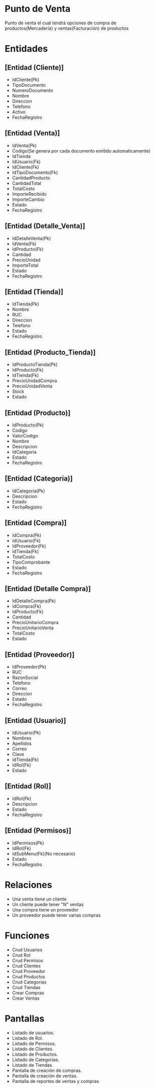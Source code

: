 # Punto de Venta

Punto de venta el cual tendrá opciones de compra de productos(Mercadería) y ventas(Facturación) de productos

# Entidades

## [Entidad (Cliente)]

- IdCliente(Pk)
- TipoDocumento
- NumeroDocumento
- Nombre
- Direccion
- Telefono
- Activo
- FechaRegistro

## [Entidad (Venta)]

- IdVenta(Pk)
- Codigo(Se genera por cada documento emitido automaticamente)
- IdTienda
- IdUsuario(Fk)
- IdCliente(Fk)
- IdTipoDocumento(Fk)
- CantidadProducto
- CantidadTotal
- TotalCosto
- ImporteRecibido
- ImporteCambio
- Estado
- FechaRegistro

## [Entidad (Detalle_Venta)]

- IdDetalleVenta(Pk)
- IdVenta(Fk)
- IdProducto(Fk)
- Cantidad
- PrecioUnidad
- ImporteTotal
- Estado
- FechaRegistro

## [Entidad (Tienda)]

- IdTienda(Pk)
- Nombre
- RUC
- Direccion
- Telefono
- Estado
- FechaRegistro


## [Entidad (Producto_Tienda)]

- IdProductoTienda(Pk)
- IdProducto(Fk)
- IdTienda(Fk)
- PrecioUnidadCompra
- PrecioUnidadVenta
- Stock
- Estado


## [Entidad (Producto)]

- IdProducto(Pk)
- Codigo
- ValorCodigo
- Nombre
- Descripcion
- IdCategoria
- Estado
- FechaRegistro
 
## [Entidad (Categoria)]

- IdCategoria(Pk)
- Descripcion
- Estado
- FechaRegistro

## [Entidad (Compra)]

- IdCompra(Pk)
- IdUsuario(Fk)
- IdProveedor(Fk)
- IdTienda(Fk)
- TotalCosto
- TipoComprobante
- Estado
- FechaRegistro

## [Entidad (Detalle Compra)]

- IdDetalleCompra(Pk)
- IdCompra(Fk)
- IdProducto(Fk)
- Cantidad
- PrecioUnitarioCompra
- PrecioUnitarioVenta
- TotalCosto
- Estado

## [Entidad (Proveedor)]

- IdProveedor(Pk)
- RUC
- RazonSocial
- Telefono
- Correo
- Direccion
- Estado
- FechaRegistro

## [Entidad (Usuario)]

- IdUsuario(Pk)
- Nombres
- Apellidos
- Correo
- Clave
- IdTienda(Fk)
- IdRol(Fk)
- Estado

## [Entidad (Rol)]

- IdRol(Pk)
- Descripcion
- Estado
- FechaRegistro

## [Entidad (Permisos)]
- IdPermisos(Pk)
- IdRol(Fk)
- IdSubMenu(Fk)(No necesario)
- Estado
- FechaRegistro

# Relaciones

- Una venta tiene un cliente
- Un cliente puede tener "N" ventas
- Una compra tiene un proveedor
- Un proveedor puede tener varias compras

# Funciones

- Crud Usuarios
- Crud Rol
- Crud Permisos
- Crud Clientes
- Crud Proveedor
- Crud Productos
- Crud Categorias
- Crud Tiendas
- Crear Compras
- Crear Ventas

# Pantallas

- Listado de usuarios.
- Listado de Rol.
- Listado de Permisos.
- Listado de Clientes.
- Listado de Productos.
- Listado de Categorias.
- Listado de Tiendas.
- Pantalla de creación de compras.
- Pantalla de creación de ventas.
- Pantalla de reportes de ventas y compras

